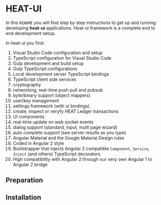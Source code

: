 # HEAT-UI
In this `README` you will find step by step instructions to get up and running developing **heat-ui** applications.
Heat-ui framework is a complete end to end development setup. 

In heat-ui you find:

1. Visual Studio Code configuration and setup
2. TypeScript configuration for Visual Studio Code
3. Gulp development and build setup
4. Gulp TypeScript configurations
5. Local development server TypeScript bindings
6. TypeScript client side services
  1. cryptography
  2. networking, real-time push pull and pubsub
  3. byte/binary support (object mappers)
  4. user/key management
  5. settings framework (with ui bindings)
  6. create, inspect or veryfy HEAT Ledger transactions
7. UI components
  1. real-time update on web socket events
  2. dialog support (standard, input, multi page wizard)
  3. auto complete support (see server results as you type)
8. Angular Material and the Google Material Design rules
9. Coded in Angular 2 style
10. Bootstrapper that injects Angular 2 compatible `Component`, `Service`, `Inject` (and others) TypeScript decorators.
11. High compatibility with Angular 2 through our very own Angular 1 to Angular 2 bridge

## Preparation

## Installation
